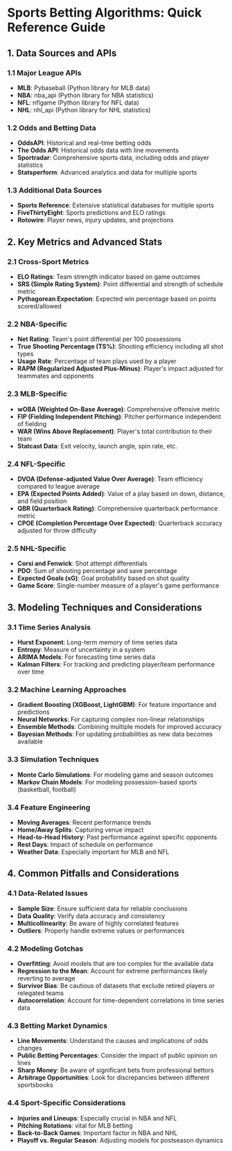 # Sports Betting Algorithms: Quick Reference Guide

## 1. Data Sources and APIs

### 1.1 Major League APIs
- **MLB**: Pybaseball (Python library for MLB data)
- **NBA**: nba_api (Python library for NBA statistics)
- **NFL**: nflgame (Python library for NFL data)
- **NHL**: nhl_api (Python library for NHL statistics)

### 1.2 Odds and Betting Data
- **OddsAPI**: Historical and real-time betting odds
- **The Odds API**: Historical odds data with line movements
- **Sportradar**: Comprehensive sports data, including odds and player statistics
- **Statsperform**: Advanced analytics and data for multiple sports

### 1.3 Additional Data Sources
- **Sports Reference**: Extensive statistical databases for multiple sports
- **FiveThirtyEight**: Sports predictions and ELO ratings
- **Rotowire**: Player news, injury updates, and projections

## 2. Key Metrics and Advanced Stats

### 2.1 Cross-Sport Metrics
- **ELO Ratings**: Team strength indicator based on game outcomes
- **SRS (Simple Rating System)**: Point differential and strength of schedule metric
- **Pythagorean Expectation**: Expected win percentage based on points scored/allowed

### 2.2 NBA-Specific
- **Net Rating**: Team's point differential per 100 possessions
- **True Shooting Percentage (TS%)**: Shooting efficiency including all shot types
- **Usage Rate**: Percentage of team plays used by a player
- **RAPM (Regularized Adjusted Plus-Minus)**: Player's impact adjusted for teammates and opponents

### 2.3 MLB-Specific
- **wOBA (Weighted On-Base Average)**: Comprehensive offensive metric
- **FIP (Fielding Independent Pitching)**: Pitcher performance independent of fielding
- **WAR (Wins Above Replacement)**: Player's total contribution to their team
- **Statcast Data**: Exit velocity, launch angle, spin rate, etc.

### 2.4 NFL-Specific
- **DVOA (Defense-adjusted Value Over Average)**: Team efficiency compared to league average
- **EPA (Expected Points Added)**: Value of a play based on down, distance, and field position
- **QBR (Quarterback Rating)**: Comprehensive quarterback performance metric
- **CPOE (Completion Percentage Over Expected)**: Quarterback accuracy adjusted for throw difficulty

### 2.5 NHL-Specific
- **Corsi and Fenwick**: Shot attempt differentials
- **PDO**: Sum of shooting percentage and save percentage
- **Expected Goals (xG)**: Goal probability based on shot quality
- **Game Score**: Single-number measure of a player's game performance

## 3. Modeling Techniques and Considerations

### 3.1 Time Series Analysis
- **Hurst Exponent**: Long-term memory of time series data
- **Entropy**: Measure of uncertainty in a system
- **ARIMA Models**: For forecasting time series data
- **Kalman Filters**: For tracking and predicting player/team performance over time

### 3.2 Machine Learning Approaches
- **Gradient Boosting (XGBoost, LightGBM)**: For feature importance and predictions
- **Neural Networks**: For capturing complex non-linear relationships
- **Ensemble Methods**: Combining multiple models for improved accuracy
- **Bayesian Methods**: For updating probabilities as new data becomes available

### 3.3 Simulation Techniques
- **Monte Carlo Simulations**: For modeling game and season outcomes
- **Markov Chain Models**: For modeling possession-based sports (basketball, football)

### 3.4 Feature Engineering
- **Moving Averages**: Recent performance trends
- **Home/Away Splits**: Capturing venue impact
- **Head-to-Head History**: Past performance against specific opponents
- **Rest Days**: Impact of schedule on performance
- **Weather Data**: Especially important for MLB and NFL

## 4. Common Pitfalls and Considerations

### 4.1 Data-Related Issues
- **Sample Size**: Ensure sufficient data for reliable conclusions
- **Data Quality**: Verify data accuracy and consistency
- **Multicollinearity**: Be aware of highly correlated features
- **Outliers**: Properly handle extreme values or performances

### 4.2 Modeling Gotchas
- **Overfitting**: Avoid models that are too complex for the available data
- **Regression to the Mean**: Account for extreme performances likely reverting to average
- **Survivor Bias**: Be cautious of datasets that exclude retired players or relegated teams
- **Autocorrelation**: Account for time-dependent correlations in time series data

### 4.3 Betting Market Dynamics
- **Line Movements**: Understand the causes and implications of odds changes
- **Public Betting Percentages**: Consider the impact of public opinion on lines
- **Sharp Money**: Be aware of significant bets from professional bettors
- **Arbitrage Opportunities**: Look for discrepancies between different sportsbooks

### 4.4 Sport-Specific Considerations
- **Injuries and Lineups**: Especially crucial in NBA and NFL
- **Pitching Rotations**: vital for MLB betting
- **Back-to-Back Games**: Important factor in NBA and NHL
- **Playoff vs. Regular Season**: Adjusting models for postseason dynamics
